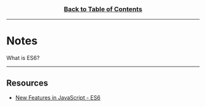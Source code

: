 <h3 align="center"><a href="./README.md">Back to Table of Contents</a></h3>

---

# Notes
What is ES6?
   
---

## Resources 
- [New Features in JavaScript - ES6](http://es6-features.org/#Constants)
